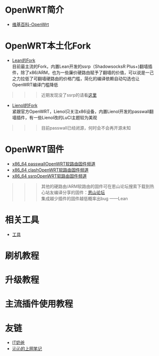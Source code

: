 # OpenWRT简介               
* [维基百科-OpenWrt](https://zh.wikipedia.org/wiki/OpenWrt)          

# OpenWRT本土化Fork                
* [Lean的Fork](https://github.com/coolsnowwolf/lede)            
目前最主流的Fork，内置Lean开发的ssrp（ShadowsocksR Plus+)翻墙插件，除了x86/ARM，也为一些廉价硬路由赋予了翻墙的价值，可以说是一己之力拉低了可翻墙硬路由的价格门槛，简化的编译依赖自动勾选也让OpenWRT编译门槛降低          
>>>近期发现没了ssrp的请看[这里](https://github.com/coolsnowwolf/lede/blob/master/feeds.conf.default)                 
* [Lienol的Fork](https://github.com/Lienol/openwrt)              
紧跟官方OpenWRT，Lienol只关注x86设备，内置Lienol开发的passwall翻墙插件，有一些Lienol改的LuCI主题较为美观                 
>>>目前passwall已经闭源，何时会不会再开源未知                                      

# OpenWRT固件         
* [x86_64 passwallOpenWRT软路由固件频道](https://t.me/passwallOpenWRT233)         
* [x86_64 clashOpenWRT软路由固件频道](https://t.me/clashOpenWRT233)        
* [x86_64 ssrpOpenWRT软路由固件频道](https://t.me/ssrpOpenWRT)          
>>>其他的硬路由/ARM软路由的固件可在恩山论坛搜索下载到热心站友编译分享的固件：[恩山论坛](https://www.right.com.cn/forum/forum-72-1.html)      
>>>集成越少插件的固件越低概率出bug ——Lean               

# 相关工具         
* [工具](https://opisthebest.github.io/tool/)                         

# 刷机教程                

# 升级教程                     

# 主流插件使用教程                       

# 友链             
* [IT奶爸](https://www.youtube.com/c/IT%E5%A5%B6%E7%88%B8/videos)         
* [沁沁的上网笔记](https://quickvideosharing.github.io/note/)               










